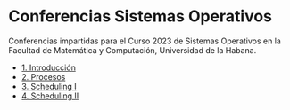 # Conferencias Sistemas Operativos

Conferencias impartidas para el Curso 2023 de Sistemas Operativos en la Facultad de Matemática y Computación, Universidad de la Habana.

- [1. Introducción](https://github.com/Sistemas-Operativos-Matcom/conferencias/blob/main/1.%20Introducci%C3%B3n/SO2023-C1%20Introducci%C3%B3n.md)
- [2. Procesos](https://github.com/Sistemas-Operativos-Matcom/conferencias/blob/main/2.%20Procesos/SO2023-C2-Procesos.md)
- [3. Scheduling I](https://github.com/Sistemas-Operativos-Matcom/conferencias/blob/main/3.%20Scheduling%20-%20I/SO2023-C3-Scheduling-I.md)
- [4. Scheduling II](https://github.com/Sistemas-Operativos-Matcom/conferencias/blob/main/4.%20Scheduling%20-%20II/SO2023-C4-Scheduling-II.md)

